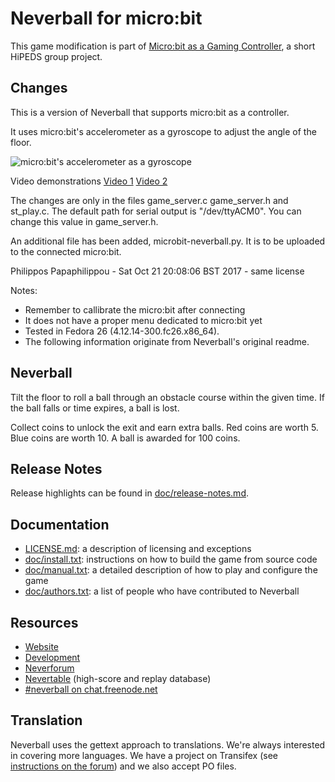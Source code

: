 # Neverball for micro:bit

This game modification is part of [Micro:bit as a Gaming Controller](https://github.com/JingqingZ/MicrobitController), a short HiPEDS group project.

## Changes

This is a version of Neverball that supports micro:bit as a controller.

It uses micro:bit's accelerometer as a gyroscope to adjust the angle of the floor.

![micro:bit's accelerometer as a gyroscope](./demonstration.gif)

Video demonstrations
[Video 1](https://www.youtube.com/watch?v=hTfFDC1JrFI) 
[Video 2](https://www.youtube.com/watch?v=nzTZKqwdBv8) 

The changes are only in the files game_server.c game_server.h and st_play.c. The default path for serial output is "/dev/ttyACM0". You can change this value in game_server.h.

An additional file has been added, microbit-neverball.py. It is to be uploaded to the connected micro:bit.
 
Philippos Papaphilippou - Sat Oct 21 20:08:06 BST 2017 - same license 

Notes:
* Remember to callibrate the micro:bit after connecting
* It does not have a proper menu dedicated to micro:bit yet
* Tested in Fedora 26 (4.12.14-300.fc26.x86_64).
* The following information originate from Neverball's original readme.

## Neverball

Tilt the  floor to roll a  ball through an obstacle  course within the
given  time.  If  the  ball falls  or time  expires, a ball is lost.

Collect coins to unlock the exit  and earn extra balls.  Red coins are
worth 5.  Blue coins are worth 10.  A ball is awarded for 100 coins.

## Release Notes

Release highlights can be found in [doc/release-notes.md](doc/release-notes.md).

## Documentation

* [LICENSE.md](LICENSE.md): a description of licensing and exceptions
* [doc/install.txt](doc/install.txt): instructions on how to build the
  game from source code
* [doc/manual.txt](doc/manual.txt): a detailed description of how to
  play and configure the game
* [doc/authors.txt](doc/authors.txt): a list of people who have
  contributed to Neverball

## Resources

* [Website](http://neverball.org/)
* [Development](http://github.com/Neverball)
* [Neverforum](http://neverforum.com/)
* [Nevertable](http://table.nevercorner.net/) (high-score and replay
  database)
* [#neverball on chat.freenode.net](http://webchat.freenode.net/)

## Translation

Neverball uses the gettext approach to translations. We're always
interested in covering more languages. We have a project on Transifex
(see [instructions on the forum][tx]) and we also accept PO files.

[tx]: http://neverforum.com/fmpbo/viewtopic.php?id=2741
